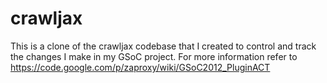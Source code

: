 crawljax
========

This is a clone of the crawljax codebase that I created to control and track the changes I make in my GSoC project. For more information refer to https://code.google.com/p/zaproxy/wiki/GSoC2012_PluginACT